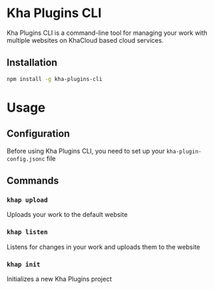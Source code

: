 # Kha Plugins CLI

Kha Plugins CLI is a command-line tool for managing your work with multiple websites on KhaCloud based cloud services. 

## Installation

```bash
npm install -g kha-plugins-cli
```

# Usage

## Configuration

Before using Kha Plugins CLI, you need to set up your `kha-plugin-config.jsonc` file

## Commands

### `khap upload`

Uploads your work to the default website

### `khap listen`

Listens for changes in your work and uploads them to the website

### `khap init`

Initializes a new Kha Plugins project